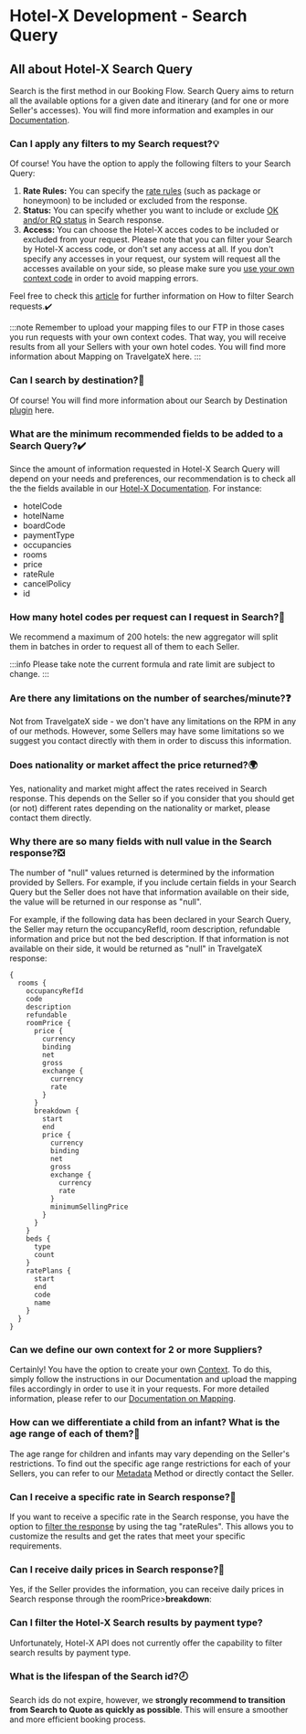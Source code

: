 ﻿---
sidebar_position: 1
---

# Hotel-X Development - Search Query

## All about Hotel-X Search Query


Search is the first method in our Booking Flow. Search Query aims to return all the available options for a given date and itinerary (and for one or more Seller's accesses). You will find more information and examples in our [Documentation](/docs/apis/for-buyers/hotel-x-pull-buyers-api/booking-flow/search).

### Can I apply any filters to my Search request?💡


 Of course! You have the option to apply the following filters to your Search Query:

1. **Rate Rules:** You can specify the [rate rules](/kb/our-products/are-you-a-buyer/our-methods/booking-flow/search/how-tos/how-to-filter-hotel-x-search-requests) (such as package or honeymoon) to be included or excluded from the response.
1. **Status:** You can specify whether you want to include or exclude [OK and/or RQ status](/kb/our-products/are-you-a-buyer/our-methods/booking-flow/search/how-tos/how-to-filter-hotel-x-search-requests) in Search response.
1. **Access:** You can choose the Hotel-X acces codes to be included or excluded from your request. Please note that you can filter your Search by Hotel-X access code, or don't set any access at all. If you don't specify any accesses in your request, our system will request all the accesses available on your side, so please make sure you [use your own context code](/kb/our-products/are-you-a-buyer/getting-started-with-hotel-x-buyers-api/hotel-x-credentials) in order to avoid mapping errors.

Feel free to check this [article](/kb/our-products/are-you-a-buyer/our-methods/booking-flow/search/how-tos/how-to-filter-hotel-x-search-requests) for further information on How to filter Search requests.✔️

:::note
Remember to upload your mapping files to our FTP in those cases you run requests with your own context codes. That way, you will receive results from all your Sellers with your own hotel codes. You will find more information about Mapping on TravelgateX here.
:::

### Can I search by destination?🔎
Of course! You will find more information about our Search by Destination [plugin](/docs/apis/for-buyers/hotel-x-pull-buyers-api/plugins/search-by-destination) here.

### What are the minimum recommended fields to be added to a Search Query?✔️
Since the amount of information requested in Hotel-X Search Query will depend on your needs and preferences, our recommendation is to check all the the fields available in our [Hotel-X Documentation](/docs/apis/for-buyers/hotel-x-pull-buyers-api/booking-flow/search). For instance:

- hotelCode
- hotelName
- boardCode
- paymentType
- occupancies
- rooms
- price
- rateRule
- cancelPolicy
- id

### How many hotel codes per request can I request in Search?🔢
We recommend a maximum of 200 hotels: the new aggregator will split them in batches in order to request all of them to each Seller.

:::info 
Please take note the current formula and rate limit are subject to change.
:::

### Are there any limitations on the number of searches/minute?❓
Not from TravelgateX side - we don't have any limitations on the RPM in any of our methods. However, some Sellers may have some limitations so we suggest you contact directly with them in order to discuss this information.

### Does nationality or market affect the price returned?🌍
Yes, nationality and market might affect the rates received in Search response. This depends on the Seller so if you consider that you should get (or not) different rates depending on the nationality or market, please contact them directly.

### Why there are so many fields with null value in the Search response?❎
The number of "null" values returned is determined by the information provided by Sellers. For example, if you include certain fields in your Search Query but the Seller does not have that information available on their side, the value will be returned in our response as "null".

For example, if the following data has been declared in your Search Query, the Seller may return the occupancyRefId, room description, refundable information and price but not the bed description. If that information is not available on their side, it would be returned as "null" in TravelgateX response:

```
{
  rooms {
    occupancyRefId
    code
    description
    refundable
    roomPrice {
      price {
        currency
        binding
        net
        gross
        exchange {
          currency
          rate
        }
      }
      breakdown {
        start
        end
        price {
          currency
          binding
          net
          gross
          exchange {
            currency
            rate
          }
          minimumSellingPrice
        }
      }
    }
    beds {
      type
      count
    }
    ratePlans {
      start
      end
      code
      name
    }
  }
}
```


### Can we define our own context for 2 or more Suppliers?
Certainly! You have the option to create your own [Context](/kb/our-products/are-you-a-buyer/getting-started-with-hotel-x-buyers-api/hotel-x-credentials). To do this, simply follow the instructions in our Documentation and upload the mapping files accordingly in order to use it in your requests. For more detailed information, please refer to our [Documentation on Mapping](/docs/apis/for-buyers/hotel-x-pull-buyers-api/plugins/mapping).

### How can we differentiate a child from an infant? What is the age range of each of them?👶
The age range for children and infants may vary depending on the Seller's restrictions. To find out the specific age range restrictions for each of your Sellers, you can refer to our [Metadata](/docs/apis/for-buyers/hotel-x-pull-buyers-api/content/metadata) Method or directly contact the Seller.

 ### Can I receive a specific rate in Search response?🔎
 If you want to receive a specific rate in the Search response, you have the option to [filter the response](/kb/our-products/are-you-a-buyer/our-methods/booking-flow/search/how-tos/how-to-filter-hotel-x-search-requests) by using the tag "rateRules". This allows you to customize the results and get the rates that meet your specific requirements.

### Can I receive daily prices in Search response?📅
Yes, if the Seller provides the information, you can receive daily prices in Search response through the roomPrice>**breakdown**:


### Can I filter the Hotel-X Search results by payment type?
Unfortunately, Hotel-X API does not currently offer the capability to filter search results by payment type. 

### What is the lifespan of the Search id?🕗
Search ids do not expire, however, we **strongly recommend to transition from Search to Quote as quickly as possible**. This will ensure a smoother and more efficient booking process.